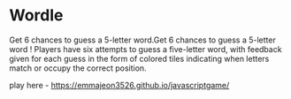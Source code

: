 # Wordle 
Get 6 chances to guess a 5-letter word.Get 6 chances to guess a 5-letter word !
Players have six attempts to guess a five-letter word, with feedback given for each guess in the form of colored tiles indicating when letters match or occupy the correct position.

play here -  https://emmajeon3526.github.io/javascriptgame/
